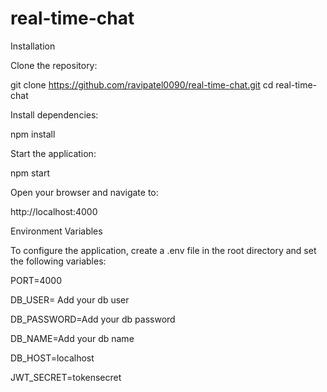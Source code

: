 # real-time-chat

Installation

Clone the repository:

git clone https://github.com/ravipatel0090/real-time-chat.git
cd real-time-chat

Install dependencies:

npm install

Start the application:

npm start

Open your browser and navigate to:

http://localhost:4000

Environment Variables

To configure the application, create a .env file in the root directory and set the following variables:

PORT=4000

DB_USER= Add your db user

DB_PASSWORD=Add your db password

DB_NAME=Add your db name

DB_HOST=localhost

JWT_SECRET=tokensecret
